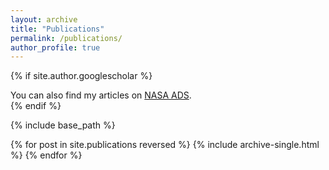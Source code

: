 ```yaml
---
layout: archive
title: "Publications"
permalink: /publications/
author_profile: true
---
```


{% if site.author.googlescholar %}
  <div class="wordwrap">You can also find my articles on <a href="https://ui.adsabs.harvard.edu/search/filter_author_facet_hier_fq_author=OR&filter_author_facet_hier_fq_author=author_facet_hier%3A%221%2FVaradaraj%2C%20R%2FVaradaraj%2C%20Rohan%20G%22&filter_author_facet_hier_fq_author=author_facet_hier%3A%221%2FVaradaraj%2C%20R%2FVaradaraj%2C%20R%20%20G%22&fq=%7B!type%3Daqp%20v%3D%24fq_database%7D&fq=%7B!type%3Daqp%20v%3D%24fq_author%7D&fq_author=(author_facet_hier%3A%221%2FVaradaraj%2C%20R%2FVaradaraj%2C%20Rohan%20G%22%20OR%20author_facet_hier%3A%221%2FVaradaraj%2C%20R%2FVaradaraj%2C%20R%20%20G%22)&fq_database=(database%3Aastronomy%20OR%20database%3Aphysics)&q=%20author%3A%22Varadaraj%2C%20R.%20G.%22&sort=date%20desc%2C%20bibcode%20desc&p_=0"
">NASA ADS</a>.</div>
{% endif %}

{% include base_path %}

{% for post in site.publications reversed %}
  {% include archive-single.html %}
{% endfor %}

